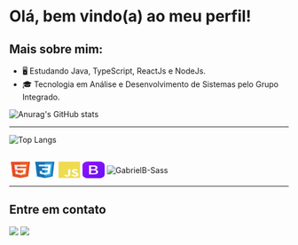 # Olá, bem vindo(a) ao meu perfil!

## Mais sobre mim:

- 🖥️ Estudando Java, TypeScript, ReactJs e NodeJs.
- 🎓 Tecnologia em Análise e Desenvolvimento de Sistemas pelo Grupo Integrado.

<div>
  
![Anurag's GitHub stats](https://github-readme-stats.vercel.app/api?username=gabrieldebarross&show_icons=true&theme=dark)

</div>

---
<div>
  
![Top Langs](https://github-readme-stats.vercel.app/api/top-langs/?username=gabrieldebarross&layout=compact&theme=dark)

</div>

<div style="display: inline_block"><br>
  <img align="center" alt="GabrielB-HTML" height="30" width="40" src="https://raw.githubusercontent.com/devicons/devicon/master/icons/html5/html5-original.svg">
  <img align="center" alt="GabrielB-Css" height="30" width="40" src="https://raw.githubusercontent.com/devicons/devicon/master/icons/css3/css3-original.svg">
  <img align="center" alt="GabrielB-Js" height="30" width="40" src="https://raw.githubusercontent.com/devicons/devicon/master/icons/javascript/javascript-plain.svg">
  <img align="center" alt="GabrielB-Bootstrap" height="30" width="40" src="https://github.com/tandpfun/skill-icons/blob/main/icons/Bootstrap.svg">
  <img align="center" alt="GabrielB-Sass" height="30" width="40" src="https://upload.wikimedia.org/wikipedia/commons/thumb/9/96/Sass_Logo_Color.svg/1280px-Sass_Logo_Color.svg.png">
</div>


---

## Entre em contato
   
<div> 
  <a href = "mailto:gabrieldebarros_@hotmail.com"><img src="https://img.shields.io/badge/-Gmail-%23333?style=for-the-badge&logo=gmail&logoColor=white" target="_blank"></a>
  <a href="https://www.linkedin.com/in/gabrieldebarros/" target="_blank"><img src="https://img.shields.io/badge/-LinkedIn-%230077B5?style=for-the-badge&logo=linkedin&logoColor=white" target="_blank"></a> 
  
</div>


